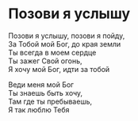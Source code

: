 # Позови я услышу
Позови я услышу, позови я пойду,  
За Тобой мой Бог, до края земли  
Ты всегда в моем сердце  
Ты зажег Свой огонь,  
Я хочу мой Бог, идти за тобой  
  
Веди меня мой Бог  
Ты знаешь быть хочу,  
Там где ты пребываешь,  
Я так люблю Тебя  
